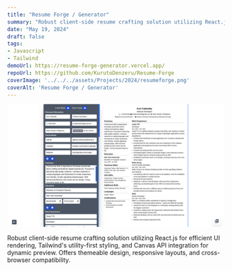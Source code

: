 ```yaml
---
title: "Resume Forge / Generator"
summary: "Robust client-side resume crafting solution utilizing React.js for efficient UI rendering, Tailwind's utility-first styling, and Canvas API integration for dynamic preview. Offers themeable design, responsive layouts, and cross-browser compatibility."
date: "May 19, 2024"
draft: false
tags:
- Javascript
- Tailwind
demoUrl: https://resume-forge-generator.vercel.app/
repoUrl: https://github.com/KurutoDenzeru/Resume-Forge
coverImage: '../../../assets/Projects/2024/resumeforge.png'
coverAlt: 'Resume Forge / Generator'
---
```


![coverImage](../../../assets/Projects/2024/resumeforge.png)

Robust client-side resume crafting solution utilizing React.js for efficient UI rendering, Tailwind's utility-first styling, and Canvas API integration for dynamic preview. Offers themeable design, responsive layouts, and cross-browser compatibility.
